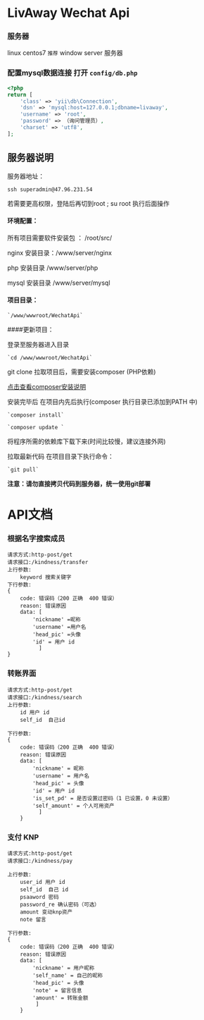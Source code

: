 # LivAway Wechat Api


### 服务器 

linux centos7 `推荐`
window server 服务器


### 配置mysql数据连接 打开 `config/db.php`

```php
<?php
return [
    'class' => 'yii\db\Connection',
    'dsn' => 'mysql:host=127.0.0.1;dbname=livaway',
    'username' => 'root',
    'password' => （询问管理员）,
    'charset' => 'utf8',
];

```

## 服务器说明


服务器地址：
    
    ssh superadmin@47.96.231.54

若需要更高权限，登陆后再切到root ; su root 执行后面操作



 #### 环境配置：
所有项目需要软件安装包  ： /root/src/

nginx 安装目录：/www/server/nginx    

php 安装目录 /www/server/php

mysql 安装目录 /www/server/mysql



#### 项目目录：

    `/www/wwwroot/WechatApi`

####更新项目：

登录至服务器进入目录
        
    `cd /www/wwwroot/WechatApi`


git clone 拉取项目后，需要安装composer (PHP依赖)

 [点击查看composer安装说明](https://getcomposer.org/)

安装完毕后 在项目内先后执行(composer 执行目录已添加到PATH 中)

    `composer install`

    `composer update `

将程序所需的依赖库下载下来(时间比较慢，建议连接外网)


拉取最新代码 在项目目录下执行命令：
    
    `git pull`   

 **注意：请勿直接拷贝代码到服务器，统一使用git部署**




# API文档
### 根据名字搜索成员

    请求方式:http-post/get
    请求接口:/kindness/transfer
    上行参数:
        keyword 搜索关键字
    下行参数:
    {
        code: 错误码（200 正确  400 错误）
        reason: 错误原因
        data: [
            'nickname' =昵称
            'username' =用户名
            'head_pic' =头像
            'id' = 用户 id
              ]
    }


### 转账界面

    请求方式:http-post/get
    请求接口:/kindness/search
    上行参数:
        id 用户 id
        self_id  自己id 
        
    下行参数:
    {
        code: 错误码（200 正确  400 错误）
        reason: 错误原因
        data: [
            'nickname' = 昵称
            'username' = 用户名
            'head_pic' = 头像
            'id' = 用户 id
            'is_set_pd' = 是否设置过密码（1 已设置，0 未设置）
            'self_amount' = 个人可用资产
              ]
        }
      
### 支付 KNP

    请求方式:http-post/get
    请求接口:/kindness/pay
    
    上行参数:
        user_id 用户 id
        self_id  自己 id
        psaaword 密码
        password_re 确认密码（可选）
        amount 变动knp资产
        note 留言
         
    下行参数:
    {
        code: 错误码（200 正确  400 错误）
        reason: 错误原因
        data: [
            'nickname' = 用户昵称
            'self_name' = 自己的昵称
            'head_pic' = 头像
            'note' = 留言信息
            'amount' = 转账金额
             ]
        }
      
        
